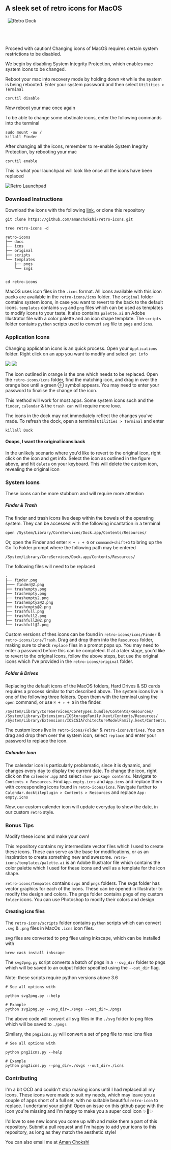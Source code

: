 A sleek set of retro icons for MacOS
-------------------------------------
&nbsp;
![Retro Dock](docs/retro-icons.gif)

#


&nbsp;

Proceed with caution! Changing icons of MacOS requires certain system restrictions to be disabled.

We begin by disabling System Integrity Protection, which enables mac system icons to be changed.

Reboot your mac into recovery mode by holding down `⌘R` while the system is being rebooted. Enter your system password and then select `Utilities > Terminal`

```
csrutil disable
```

Now reboot your mac once again

To be able to change some obstinate icons, enter the following commands into the terminal

```
sudo mount -uw /
killall Finder
```

After changing all the icons, remember to re-enable System Inegrity Protection, by rebooting your mac

```
csrutil enable
```

This is what your launchpad will look like once all the icons have been replaced

![Retro Launchpad](docs/launchpad.png)


### Download Instructions

Download the icons with the following [link](https://github.com/amanchokshi/retro-icons/archive/master.zip), or clone this repository

```
git clone https://github.com/amanchokshi/retro-icons.git

tree retro-icons -d

retro-icons
├── docs
├── icns
├── original
├── scripts
└── templates
    ├── pngs
    └── svgs


cd retro-icons
```

MacOS uses icon files in the `.icns` format. All icons available with this icon packs are available in the `retro-icons/icns` folder.
The `original` folder contains system icons, in case you want to revert to the back to the default icons. `templates` contains
`svg` and `png` files which can be used as templates to modify icons to your taste. It also contains `palette.ai` an Adobe Illustrator
file with a color palette and an icon shape template. The `scripts` folder contains `python` scripts used to convert `svg` file to `pngs`
and `icns`.

### Application Icons

Changing application icons is an quick process. Open your `Applications` folder. Right click on an app you want to modify and select `get info`


<p float="left">
  <img src="docs/options.png"/>
  <img src="docs/info.png"/>
</p>

The icon outlined in orange is the one which needs to be replaced. Open the `retro-icons/icns` folder, find the matching icon, and drag in over
the orange box until a green ⊕ symbol appears. You may need to enter your password to finalise the change of the icon.

This method will work for most apps. Some system icons such and the `finder`, `calendar` & the `trash can` will require more love.

The icons in the dock may not immediately reflect the changes you've made. To refresh the dock, open a terminal `Utilities > Terminal`
and enter

```
killall Dock
```


#### Ooops, I want the original icons back
In the unlikely scenario where you'd like to revert to the original icon, right click on the icon and get info. Select the icon as
outlined in the figure above, and hit `delete` on your keyboard. This will delete the custom icon, revealing the original icon


### System Icons

These icons can be more stubborn and will require more attention

##### Finder & Trash
The finder and trash icons live deep within the bowels of the operating system. They can be accessed with the following incantation in a terminal

```
open /System/Library/CoreServices/Dock.app/Contents/Resources/
```

Or, open the Finder and enter `⌘ + ⇧ + G` or `command+shift+G` to bring up the Go To Folder prompt where the following path may be entered

```
/System/Library/CoreServices/Dock.app/Contents/Resources/
```

The following files will need to be replaced

```
.
├── finder.png
├─── finder@2.png
├── trashempty.png
├── trashempty.png
├── trashempty2.png
├── trashempty2@2.png
├── trashempty@2.png
├── trashfull.png
├── trashfull2.png
├── trashfull2@2.png
└── trashfull@2.png
```

Custom versions of thes icons can be found in `retro-icons/icns/Finder` & `retro-icons/icns/Trash`. Drag and drop them into the `Resources` folder,
making sure to check `replace` files in a prompt pops up. You may need to enter a password before this can be completed. If at a later stage,
you'd like to revert to the original icons, follow the above steps, but use the original icons which I've provided in the `retro-icons/original` folder.

##### Folder & Drives

Replacing the default icons of the MacOS folders, Hard Drives & SD cards requires a process similar to that described above.
The system icons live in one of the following  three folders. Open them with the terminal using the `open` command, or use
`⌘ + ⇧ + G` in the finder.


```
/System/Library/CoreServices/CoreTypes.bundle/Contents/Resources/
/System/Library/Extensions/IOStorageFamily.kext/Contents/Resources/
/System/Library/Extensions/IOSCSIArchitectureModelFamily.kext/Contents/Resources
```

The custom icons live in `retro-icons/Folder` & `retro-icons/Drives`. You can drag and drop them over the system icon, select `replace` and
enter your password to replace the icon.

##### Calander Icon

The calendar icon is particularly problamatic, since it is dynamic, and changes every day to display the current date. To change the icon,
right click on the `calender.app` and select `show package contents`. Navigate to `Contents > Resources`. Find `App-empty.icns` and `App.icns`
and replace them with corresponding icons found in `retro-icons/icns`. Navigate further to `Calendar.docktileplugin > Contents > Resources`
and replace `App-empty.icns`

Now, our custom calender icon will update everyday to show the date, in our custom `retro` style.

### Bonus Tips
Modify these icons and make your own!

This repository contains my intermediate vector files which I used to create these icons. These can serve as the base for modifications, or as an inspiration
to create something new and awesome. `retro-icons/templates/palette.ai` is an Adobe Illustrator file which contains the color palette which I used for these
icons and well as a template for the icon shape.

`retro-icons/tempates` contains `svgs` and `pngs` folders. The svgs folder has vector graphics for each of the icons. These can be opened
in Illustrator to modify the design and colors. The pngs folder contains pngs of my custom `folder` icons. You can use Photoshop to modify their colors and design.

#### Creating icns files

The `retro-icons/scripts` folder contains `python` scripts which can convert `.svg` & `.png` files in MacOs `.icns` icon files.

svg files are converted to png files using inkscape, which can be installed with

```
brew cask install inkscape
```

The `svg2png.py` script converts a batch of pngs in a `--svg_dir` folder to pngs which will be saved to an output folder specified using
the `--out_dir` flag.

Note: these scripts require python versions above 3.6
```
# See all options with

python svg2png.py --help

# Example
python svg2png.py --svg_dir=./svgs --out_dir=./pngs
```

The above code will convert all svg files in the `./svg` folder to png files which will be saved to `./pngs`

Similary, the `png2icns.py` will convert a set of png file to mac icns files

```
# See all options with

python png2icns.py --help

# Example
python png2icns.py --png_dir=./svgs --out_dir=./icns
```

### Contributing

I'm a bit OCD and couldn't stop making icons until I had replaced all my icons. These icons were made to suit my needs, which may leave
you a couple of apps short of a full set, with no suitable beautiful `retro-icon` to replace. I undertand your plight!
Open an issue on this github page with the icon you're missing and I'm happy to make you a super cool icon ✨🌙✨

I'd love to see new icons you come up with and make them a part of this repository. Submit a pull request and I'm happy
to add your icons to this repository, as long as they match the aesthetic style!

You can also email me at [Aman Chokshi](mailto:achokshi@student.unimelb.edu.au?subject=[GitHub]%20Retro%20Icons)
